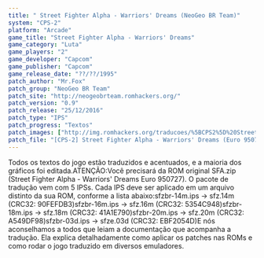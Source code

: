 ```yaml
---
title: " Street Fighter Alpha - Warriors' Dreams (NeoGeo BR Team)"
system: "CPS-2"
platform: "Arcade"
game_title: "Street Fighter Alpha - Warriors' Dreams"
game_category: "Luta"
game_players: "2"
game_developer: "Capcom"
game_publisher: "Capcom"
game_release_date: "??/??/1995"
patch_author: "Mr.Fox"
patch_group: "NeoGeo BR Team"
patch_site: "http://neogeobrteam.romhackers.org/"
patch_version: "0.9"
patch_release: "25/12/2016"
patch_type: "IPS"
patch_progress: "Textos"
patch_images: ["http://img.romhackers.org/traducoes/%5BCPS2%5D%20Street%20Fighter%20Alpha%20-%20NeoGeo%20BR%20Team%20-%201.png","http://img.romhackers.org/traducoes/%5BCPS2%5D%20Street%20Fighter%20Alpha%20-%20NeoGeo%20BR%20Team%20-%202.png","http://img.romhackers.org/traducoes/%5BCPS2%5D%20Street%20Fighter%20Alpha%20-%20NeoGeo%20BR%20Team%20-%203.png"]
patch_file: "[CPS-2] Street Fighter Alpha - Warriors' Dreams (Euro 950727) [T-BR] [T-Mr.Fox G-NeoGeo BR Team] [V-0.9 A-2016].zip"
---
```

Todos os textos do jogo estão traduzidos e acentuados, e a maioria dos gráficos foi editada.ATENÇÃO:Você precisará da ROM original SFA.zip (Street Fighter Alpha - Warriors' Dreams Euro 950727). O pacote de tradução vem com 5 IPSs. Cada IPS deve ser aplicado em um arquivo distinto da sua ROM, conforme a lista abaixo:sfzbr-14m.ips -> sfz.14m  (CRC32: 90FEFDB3)sfzbr-16m.ips -> sfz.16m  (CRC32: 5354C948)sfzbr-18m.ips -> sfz.18m  (CRC32: 41A1E790)sfzbr-20m.ips -> sfz.20m  (CRC32: A549DF98)sfzbr-03d.ips -> sfze.03d (CRC32: EBF2054D)E nós aconselhamos a todos que leiam a documentação que acompanha a tradução. Ela explica detalhadamente como aplicar os patches nas ROMs e como rodar o jogo traduzido em diversos emuladores.